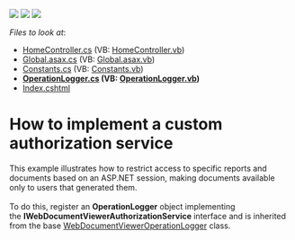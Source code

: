 <!-- default badges list -->
![](https://img.shields.io/endpoint?url=https://codecentral.devexpress.com/api/v1/VersionRange/128596459/16.2.4%2B)
[![](https://img.shields.io/badge/Open_in_DevExpress_Support_Center-FF7200?style=flat-square&logo=DevExpress&logoColor=white)](https://supportcenter.devexpress.com/ticket/details/T488888)
[![](https://img.shields.io/badge/📖_How_to_use_DevExpress_Examples-e9f6fc?style=flat-square)](https://docs.devexpress.com/GeneralInformation/403183)
<!-- default badges end -->
<!-- default file list -->
*Files to look at*:

* [HomeController.cs](./CS/AuthorizationService/Controllers/HomeController.cs) (VB: [HomeController.vb](./VB/AuthorizationService/Controllers/HomeController.vb))
* [Global.asax.cs](./CS/AuthorizationService/Global.asax.cs) (VB: [Global.asax.vb](./VB/AuthorizationService/Global.asax.vb))
* [Constants.cs](./CS/AuthorizationService/Services/Constants.cs) (VB: [Constants.vb](./VB/AuthorizationService/Services/Constants.vb))
* **[OperationLogger.cs](./CS/AuthorizationService/Services/OperationLogger.cs) (VB: [OperationLogger.vb](./VB/AuthorizationService/Services/OperationLogger.vb))**
* [Index.cshtml](./CS/AuthorizationService/Views/Home/Index.cshtml)
<!-- default file list end -->
# How to implement a custom authorization service


<p>This example illustrates how to restrict access to specific reports and documents based on an ASP.NET session, making documents available only to users that generated them.<br><br>To do this, register an <strong>OperationLogger</strong> object implementing the <strong>IWebDocumentViewerAuthorizationService</strong> interface and is inherited from the base <a href="https://documentation.devexpress.com/#XtraReports/clsDevExpressXtraReportsWebWebDocumentViewerWebDocumentViewerOperationLoggertopic">WebDocumentViewerOperationLogger</a> class.</p>

<br/>


